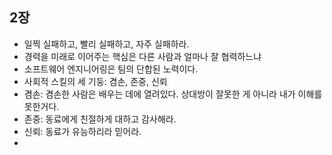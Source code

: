 ## 2장
- 일찍 실패하고, 빨리 실패하고, 자주 실패하라.
- 경력을 미래로 이어주는 핵심은 다른 사람과 얼마나 잘 협력하느냐
- 소프트웨어 엔지니어링은 팀의 단합된 노력이다.
- 사회적 스킬의 세 기둥: 겸손, 존중, 신뢰
- 겸손: 겸손한 사람은 배우는 데에 열려있다. 상대방이 잘못한 게 아니라 내가 이해를 못한거다.
- 존중: 동료에게 친절하게 대하고 감사해라.
- 신뢰: 동료가 유능하리라 믿어라.
- 
